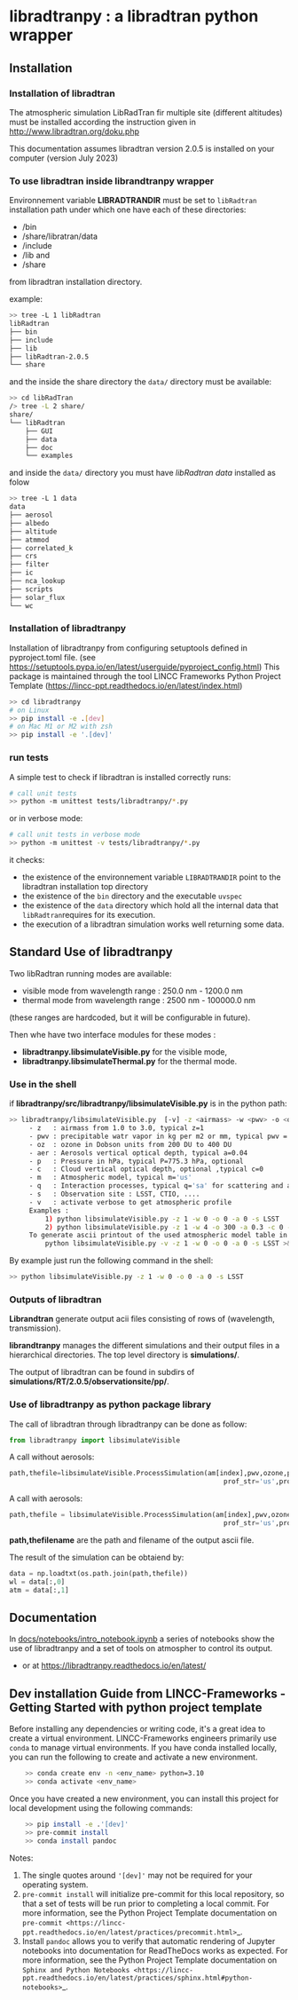 # libradtranpy : a libradtran python wrapper


## Installation

### Installation of libradtran

The atmospheric simulation LibRadTran fir multiple site (different altitudes) must be installed according the instruction given in 
http://www.libradtran.org/doku.php

This documentation assumes libradtran version 2.0.5 is installed on your computer (version July 2023)


### To use libradtran inside librandtranpy wrapper


Environnement variable **LIBRADTRANDIR** must be set to ``libRadtran`` installation path under which one have each of these directories:

- /bin 
- /share/libratran/data
- /include 
- /lib and 
- /share 

from libradtran installation directory. 

example:

```bash
>> tree -L 1 libRadtran
libRadtran
├── bin
├── include
├── lib
├── libRadtran-2.0.5
└── share
```

and the inside the share directory the ``data/`` directory must be available:

```bash
>> cd libRadTran
/> tree -L 2 share/
share/
└── libRadtran
    ├── GUI
    ├── data
    ├── doc
    └── examples
```

and inside the ``data/`` directory you must have *libRadtran data* installed as folow

```bash
>> tree -L 1 data
data
├── aerosol
├── albedo
├── altitude
├── atmmod
├── correlated_k
├── crs
├── filter
├── ic
├── nca_lookup
├── scripts
├── solar_flux
└── wc
```

### Installation of libradtranpy

Installation of libradtranpy from configuring setuptools defined in pyproject.toml file.
(see https://setuptools.pypa.io/en/latest/userguide/pyproject_config.html)
This package is maintained through the tool LINCC Frameworks Python Project Template (https://lincc-ppt.readthedocs.io/en/latest/index.html)

```bash
>> cd libradtranpy
# on Linux
>> pip install -e .[dev]
# on Mac M1 or M2 with zsh
>> pip install -e '.[dev]'
```

### run tests

A simple test to check if libradtran is installed correctly runs:

```bash
# call unit tests
>> python -m unittest tests/libradtranpy/*.py
```

or in verbose mode:

```bash
# call unit tests in verbose mode
>> python -m unittest -v tests/libradtranpy/*.py
```

it checks:
- the existence of the environnement variable `LIBRADTRANDIR` point to the libradtran installation top directory
- the existence of the `bin` directory and the executable `uvspec`
- the existence of the `data` directory which hold all the internal data that `libRadtran`requires for its execution.   
- the execution of a libradtran simulation works well returning some data. 
       
## Standard Use of libradtranpy

Two libRadtran running modes are available:
- visible mode from wavelength range : 250.0 nm -  1200.0 nm
- thermal mode from wavelength range : 2500 nm -  100000.0 nm

(these ranges are hardcoded, but it will be configurable in future).

Then whe have two interface modules for these modes : 
- **libradtranpy.libsimulateVisible.py** for the visible mode,
- **libradtranpy.libsimulateThermal.py** for the thermal mode.


### Use in the shell

if **libradtranpy/src/libradtranpy/libsimulateVisible.py** is in the python path:

```bash
>> libradtranpy/libsimulateVisible.py  [-v] -z <airmass> -w <pwv> -o <oz> -a<aer> -p <P> -c <cld> -m<mod> -q<proc> -s<site>
 	 - z   : airmass from 1.0 to 3.0, typical z=1 
 	 - pwv : precipitable watr vapor in kg per m2 or mm, typical pwv = 5.18 mm
 	 - oz  : ozone in Dobson units from 200 DU to 400 DU
 	 - aer : Aerosols vertical optical depth, typical a=0.04
 	 - p   : Pressure in hPa, typical P=775.3 hPa, optional  
 	 - c   : Cloud vertical optical depth, optional ,typical c=0
 	 - m   : Atmospheric model, typical m='us' 
 	 - q   : Interaction processes, typical q='sa' for scattering and absorption
     - s   : Observation site : LSST, CTIO, ....  
 	 - v   : activate verbose to get atmospheric profile
	 Examples : 
	 	 1) python libsimulateVisible.py -z 1 -w 0 -o 0 -a 0 -s LSST
	 	 2) python libsimulateVisible.py -z 1 -w 4 -o 300 -a 0.3 -c 0 -p 742 -m  us -q sa -s LSST
	 To generate ascii printout of the used atmospheric model table in a log file :
	 	 python libsimulateVisible.py -v -z 1 -w 0 -o 0 -a 0 -s LSST >& output.log
```
	 
By example just run the following command in the shell:

```bash    
>> python libsimulateVisible.py -z 1 -w 0 -o 0 -a 0 -s LSST 
```

### Outputs of libradtran

**Librandtran** generate output acii files consisting of rows of (wavelength, transmission).
 
**librandtranpy** manages the different simulations and their output files in a hierarchical directories. The top level directory is **simulations/**.

The output of libradtran can be found in subdirs of **simulations/RT/2.0.5/observationsite/pp/**.

	 	 
	 	 
### Use of libradtranpy as python package library

The call of libradtran through libradtranpy can be done as follow:

```python
from libradtranpy import libsimulateVisible
 ```

A call without aerosols:

```python
path,thefile=libsimulateVisible.ProcessSimulation(am[index],pwv,ozone,pressure,
                                                      prof_str='us',proc_str='sa',cloudext=cloudext,altitude_str="LSST")
```

A call with aerosols:

```python
path,thefile = libsimulateVisible.ProcessSimulation(am[index],pwv,ozone,aer,pressure,
                                                      prof_str='us',proc_str='sa',cloudext=cloudext,altitude_str="LSST")
```

**path,thefilename** are the path and filename of the output ascii file.

The result of the simulation can be obtaiend by:

```python
data = np.loadtxt(os.path.join(path,thefile))
wl = data[:,0]
atm = data[:,1]
```                                             
                                                      
                                                      

## Documentation


In [docs/notebooks/intro_notebook.ipynb](docs/notebooks/intro_notebook.ipynb) a series of notebooks show the use of libradtranpy and a set of tools on atmospher to control its output. 

- or at https://libradtranpy.readthedocs.io/en/latest/


## Dev installation Guide from LINCC-Frameworks - Getting Started with python project template


Before installing any dependencies or writing code, it's a great idea to create a
virtual environment. LINCC-Frameworks engineers primarily use `conda` to manage virtual
environments. If you have conda installed locally, you can run the following to
create and activate a new environment.

```bash
    >> conda create env -n <env_name> python=3.10
    >> conda activate <env_name>
```

Once you have created a new environment, you can install this project for local
development using the following commands:


```bash
    >> pip install -e .'[dev]'
    >> pre-commit install
    >> conda install pandoc
```

Notes:

1) The single quotes around ``'[dev]'`` may not be required for your operating system.
2) ``pre-commit install`` will initialize pre-commit for this local repository, so
   that a set of tests will be run prior to completing a local commit. For more
   information, see the Python Project Template documentation on
   `pre-commit <https://lincc-ppt.readthedocs.io/en/latest/practices/precommit.html>`_.
3) Install ``pandoc`` allows you to verify that automatic rendering of Jupyter notebooks
   into documentation for ReadTheDocs works as expected. For more information, see
   the Python Project Template documentation on
   `Sphinx and Python Notebooks <https://lincc-ppt.readthedocs.io/en/latest/practices/sphinx.html#python-notebooks>`_.

